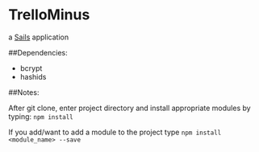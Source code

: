 # TrelloMinus

a [Sails](http://sailsjs.org) application

##Dependencies:
* bcrypt
* hashids


##Notes:

After git clone, enter project directory and install appropriate modules by typing:
`npm install`

If you add/want to add a module to the project type
`npm install <module_name> --save`
